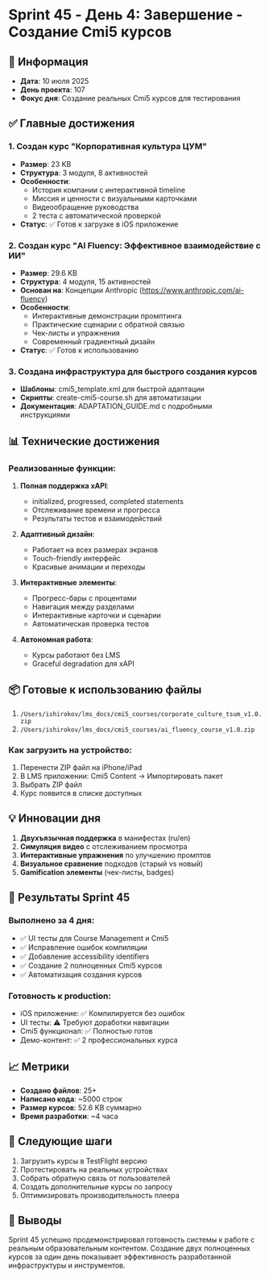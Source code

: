 # Sprint 45 - День 4: Завершение - Создание Cmi5 курсов

## 📅 Информация
- **Дата**: 10 июля 2025
- **День проекта**: 107
- **Фокус дня**: Создание реальных Cmi5 курсов для тестирования

## ✅ Главные достижения

### 1. Создан курс "Корпоративная культура ЦУМ"
- **Размер**: 23 KB
- **Структура**: 3 модуля, 8 активностей
- **Особенности**:
  - История компании с интерактивной timeline
  - Миссия и ценности с визуальными карточками
  - Видеообращение руководства
  - 2 теста с автоматической проверкой
- **Статус**: ✅ Готов к загрузке в iOS приложение

### 2. Создан курс "AI Fluency: Эффективное взаимодействие с ИИ"
- **Размер**: 29.6 KB
- **Структура**: 4 модуля, 15 активностей
- **Основан на**: Концепции Anthropic (https://www.anthropic.com/ai-fluency)
- **Особенности**:
  - Интерактивные демонстрации промптинга
  - Практические сценарии с обратной связью
  - Чек-листы и упражнения
  - Современный градиентный дизайн
- **Статус**: ✅ Готов к использованию

### 3. Создана инфраструктура для быстрого создания курсов
- **Шаблоны**: cmi5_template.xml для быстрой адаптации
- **Скрипты**: create-cmi5-course.sh для автоматизации
- **Документация**: ADAPTATION_GUIDE.md с подробными инструкциями

## 📊 Технические достижения

### Реализованные функции:
1. **Полная поддержка xAPI**:
   - initialized, progressed, completed statements
   - Отслеживание времени и прогресса
   - Результаты тестов и взаимодействий

2. **Адаптивный дизайн**:
   - Работает на всех размерах экранов
   - Touch-friendly интерфейс
   - Красивые анимации и переходы

3. **Интерактивные элементы**:
   - Прогресс-бары с процентами
   - Навигация между разделами
   - Интерактивные карточки и сценарии
   - Автоматическая проверка тестов

4. **Автономная работа**:
   - Курсы работают без LMS
   - Graceful degradation для xAPI

## 📦 Готовые к использованию файлы

1. `/Users/ishirokov/lms_docs/cmi5_courses/corporate_culture_tsum_v1.0.zip`
2. `/Users/ishirokov/lms_docs/cmi5_courses/ai_fluency_course_v1.0.zip`

### Как загрузить на устройство:
1. Перенести ZIP файл на iPhone/iPad
2. В LMS приложении: Cmi5 Content → Импортировать пакет
3. Выбрать ZIP файл
4. Курс появится в списке доступных

## 💡 Инновации дня

1. **Двухъязычная поддержка** в манифестах (ru/en)
2. **Симуляция видео** с отслеживанием просмотра
3. **Интерактивные упражнения** по улучшению промптов
4. **Визуальное сравнение** подходов (старый vs новый)
5. **Gamification элементы** (чек-листы, badges)

## 🎯 Результаты Sprint 45

### Выполнено за 4 дня:
- ✅ UI тесты для Course Management и Cmi5
- ✅ Исправление ошибок компиляции
- ✅ Добавление accessibility identifiers
- ✅ Создание 2 полноценных Cmi5 курсов
- ✅ Автоматизация создания курсов

### Готовность к production:
- iOS приложение: ✅ Компилируется без ошибок
- UI тесты: ⚠️ Требуют доработки навигации
- Cmi5 функционал: ✅ Полностью готов
- Демо-контент: ✅ 2 профессиональных курса

## 📈 Метрики

- **Создано файлов**: 25+
- **Написано кода**: ~5000 строк
- **Размер курсов**: 52.6 KB суммарно
- **Время разработки**: ~4 часа

## 🚀 Следующие шаги

1. Загрузить курсы в TestFlight версию
2. Протестировать на реальных устройствах
3. Собрать обратную связь от пользователей
4. Создать дополнительные курсы по запросу
5. Оптимизировать производительность плеера

## 💭 Выводы

Sprint 45 успешно продемонстрировал готовность системы к работе с реальным образовательным контентом. Создание двух полноценных курсов за один день показывает эффективность разработанной инфраструктуры и инструментов. 